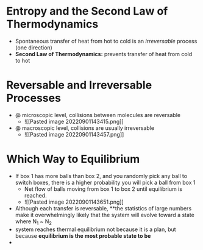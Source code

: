 # Entropy and the Second Law of Thermodynamics
- Spontaneous transfer of heat from hot to cold is an *irreversable* process (one direction)
- **Second Law of Thermodynamics:** prevents transfer of heat from cold to hot

# Reversable and Irreversable Processes
- @ microscopic level, collisions between molecules are reversable
	- ![[Pasted image 20220901143415.png]]
- @ macroscopic level, collisions are usually irreversable
	- ![[Pasted image 20220901143457.png]]

# Which Way to Equilibrium
- If box 1 has more balls than box 2, and you randomly pick any ball to switch boxes, there is a higher probability you will pick a ball from box 1
	- Net flow of balls moving from box 1 to box 2 until equilibrium is reached.
	- ![[Pasted image 20220901143651.png]]
- Although each transfer is reversable, **the statistics of large numbers make it overwhelmingly likely that the system will evolve toward a state where N<sub>1</sub> ~ N<sub>2</sub>
- system reaches thermal equilibrium not because it is a plan, but because **equilibrium is the most probable state to be**
- 